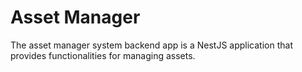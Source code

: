 # Asset Manager

The asset manager system backend app is a NestJS application that provides functionalities for managing assets.
